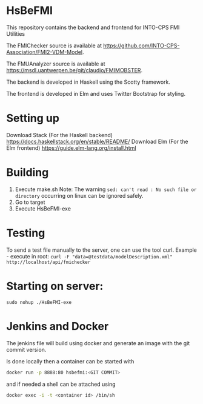 # HsBeFMI
This repository contains the backend and frontend for INTO-CPS FMI Utilities

The FMIChecker source is available at 
https://github.com/INTO-CPS-Association/FMI2-VDM-Model.

The FMUAnalyzer source is available at https://msdl.uantwerpen.be/git/claudio/FMIMOBSTER. 

The backend is developed in Haskell using the Scotty framework.

The frontend is developed in Elm and uses Twitter Bootstrap for styling.

# Setting up
Download Stack (For the Haskell backend) https://docs.haskellstack.org/en/stable/README/
Download Elm (For the Elm frontend) https://guide.elm-lang.org/install.html

# Building
1. Execute make.sh
Note: The warning `sed: can't read : No such file or directory` occurring on
linux can be ignored safely.
2. Go to target
3. Execute HsBeFMI-exe

# Testing
To send a test file manually to the server, one can use the tool curl.
Example - execute in root: `curl -F "data=@testdata/modelDescription.xml" http://localhost/api/fmichecker`

# Starting on server:
`sudo nohup ./HsBeFMI-exe`


# Jenkins and Docker

The jenkins file will build using docker and generate an image with the git commit version.

Is done locally then a container can be started with

```bash
docker run -p 8888:80 hsbefmi:<GIT COMMIT>
```

and if needed a shell can be attached using 

```bash
docker exec -i -t <container id> /bin/sh
```
